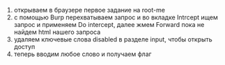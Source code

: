 1. открываем в браузере первое задание на root-me 
2. с помощью Burp перехватываем запрос и во вкладке Intrcept ищем запрос и применяем Do intercept, далее жмем Forward пока не найдем html нашего запроса
3. удаляем ключевые слова disabled в разделе input, чтобы открыть доступ
4. теперь вводим любое слово и получаем флаг
